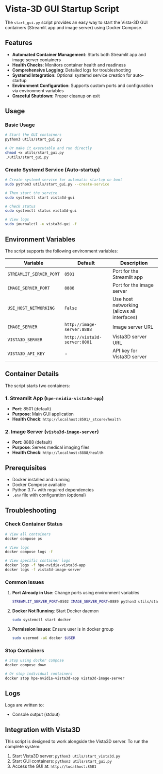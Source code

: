 # Vista-3D GUI Startup Script

The `start_gui.py` script provides an easy way to start the Vista-3D GUI containers (Streamlit app and image server) using Docker Compose.

## Features

- **Automated Container Management**: Starts both Streamlit app and image server containers
- **Health Checks**: Monitors container health and readiness
- **Comprehensive Logging**: Detailed logs for troubleshooting
- **Systemd Integration**: Optional systemd service creation for auto-startup
- **Environment Configuration**: Supports custom ports and configuration via environment variables
- **Graceful Shutdown**: Proper cleanup on exit

## Usage

### Basic Usage

```bash
# Start the GUI containers
python3 utils/start_gui.py

# Or make it executable and run directly
chmod +x utils/start_gui.py
./utils/start_gui.py
```

### Create Systemd Service (Auto-startup)

```bash
# Create systemd service for automatic startup on boot
sudo python3 utils/start_gui.py --create-service

# Then start the service
sudo systemctl start vista3d-gui

# Check status
sudo systemctl status vista3d-gui

# View logs
sudo journalctl -u vista3d-gui -f
```

## Environment Variables

The script supports the following environment variables:

| Variable | Default | Description |
|----------|---------|-------------|
| `STREAMLIT_SERVER_PORT` | `8501` | Port for the Streamlit app |
| `IMAGE_SERVER_PORT` | `8888` | Port for the image server |
| `USE_HOST_NETWORKING` | `False` | Use host networking (allows all interfaces) |
| `IMAGE_SERVER` | `http://image-server:8888` | Image server URL |
| `VISTA3D_SERVER` | `http://vista3d-server:8001` | Vista3D server URL |
| `VISTA3D_API_KEY` | - | API key for Vista3D server |

## Container Details

The script starts two containers:

### 1. Streamlit App (`hpe-nvidia-vista3d-app`)
- **Port**: 8501 (default)
- **Purpose**: Main GUI application
- **Health Check**: `http://localhost:8501/_stcore/health`

### 2. Image Server (`vista3d-image-server`)
- **Port**: 8888 (default)
- **Purpose**: Serves medical imaging files
- **Health Check**: `http://localhost:8888/health`

## Prerequisites

- Docker installed and running
- Docker Compose available
- Python 3.7+ with required dependencies
- `.env` file with configuration (optional)

## Troubleshooting

### Check Container Status
```bash
# View all containers
docker compose ps

# View logs
docker compose logs -f

# View specific container logs
docker logs -f hpe-nvidia-vista3d-app
docker logs -f vista3d-image-server
```

### Common Issues

1. **Port Already in Use**: Change ports using environment variables
   ```bash
   STREAMLIT_SERVER_PORT=8502 IMAGE_SERVER_PORT=8889 python3 utils/start_gui.py
   ```

2. **Docker Not Running**: Start Docker daemon
   ```bash
   sudo systemctl start docker
   ```

3. **Permission Issues**: Ensure user is in docker group
   ```bash
   sudo usermod -aG docker $USER
   ```

### Stop Containers

```bash
# Stop using docker compose
docker compose down

# Or stop individual containers
docker stop hpe-nvidia-vista3d-app vista3d-image-server
```

## Logs

Logs are written to:
- Console output (stdout)

## Integration with Vista3D

This script is designed to work alongside the Vista3D server. To run the complete system:

1. Start Vista3D server: `python3 utils/start_vista3d.py`
2. Start GUI containers: `python3 utils/start_gui.py`
3. Access the GUI at: `http://localhost:8501`
